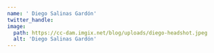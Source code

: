 ```yaml
---
name: ' Diego Salinas Gardón'
twitter_handle:
image:
  path: https://cc-dam.imgix.net/blog/uploads/diego-headshot.jpeg
  alt: 'Diego Salinas Gardón'
---
```

